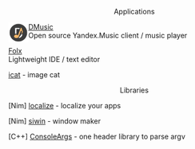 <p align="center">  Applications  </p>

<img alt="DMusic" align="left" width="40" src="https://github.com/levovix0/DMusic/blob/master/resources/app-papirus.svg">
<p>
  <a href="https://github.com/levovix0/DMusic">DMusic</a><br/>
  Open source Yandex.Music client / music player
</p>

<p>
  <a href="https://github.com/FolxTeam/folx">Folx</a><br/>
  Lightweight IDE / text editor
</p>

<p>
  <a href="https://github.com/levovix0/icat">icat</a>
  - image cat
</p>



<p align="center">  Libraries  </p>

<p>
  [Nim]
  <a href="https://github.com/levovix0/localize">localize</a>
  - localize your apps
</p>

<p>
  [Nim]
  <a href="https://github.com/levovix0/siwin">siwin</a>
  - window maker
</p>

<p>
  [C++]
  <a href="https://github.com/levovix0/ConsoleArgs">ConsoleArgs</a>
  - one header library to parse argv
</p>
